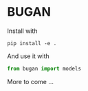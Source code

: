 # BUGAN

Install with

    pip install -e .

And use it with

```python
from bugan import models
```

More to come ...
